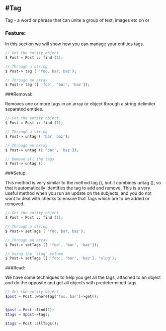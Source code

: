 #Tag
----------

Tag - a word or phrase that can unite a group of text, images etc on or


### Feature:

In this section we will show how you can manage your entities tags.

```php
// Get the entity object
$ Post = Post :: find (1);

// Through a string
$ Post-> tag ( 'foo, bar, baz');

// Through an array
$ Post-> tag ([ 'foo', 'bar', 'baz']);
```




###Removal:

Removes one or more tags in an array or object
through a string delimiter separated entities.

```php
// Get the entity object
$ Post = Post :: find (1);

// Through a string
$ Post-> untag ( 'bar, baz');

// Through an array
$ Post-> untag ([ 'bar', 'baz']);

// Remove all the tags
$ Post-> untag ();
```



###Setup:

This method is very similar to the method tag (), but it combines untag (),
so that it automatically identifies the tag to add and remove.
This is a very useful method when you run an update on the subjects,
and you do not want to deal with checks to ensure that
Tags which are to be added or removed.

```php
// Get the entity object
$ Post = Post :: find (1);

// Through a string
$ Post-> setTags ( 'foo, bar, baz');

// Through an array
$ Post-> setTags ([ 'foo', 'bar', 'baz']);

// Using the `slug` column
$ Post-> setTags ([ 'foo', 'bar', 'baz'], 'slug');
```


###Read:

We have some techniques to help you get all the tags,
attached to an object and do the opposite and get all objects
with predetermined tags.

```php
// Get the entity object
$post = Post::whereTag('foo, bar')->get();


$post = Post::find(1);
$tags = $post->tags;

$tags = Post::allTags();
```